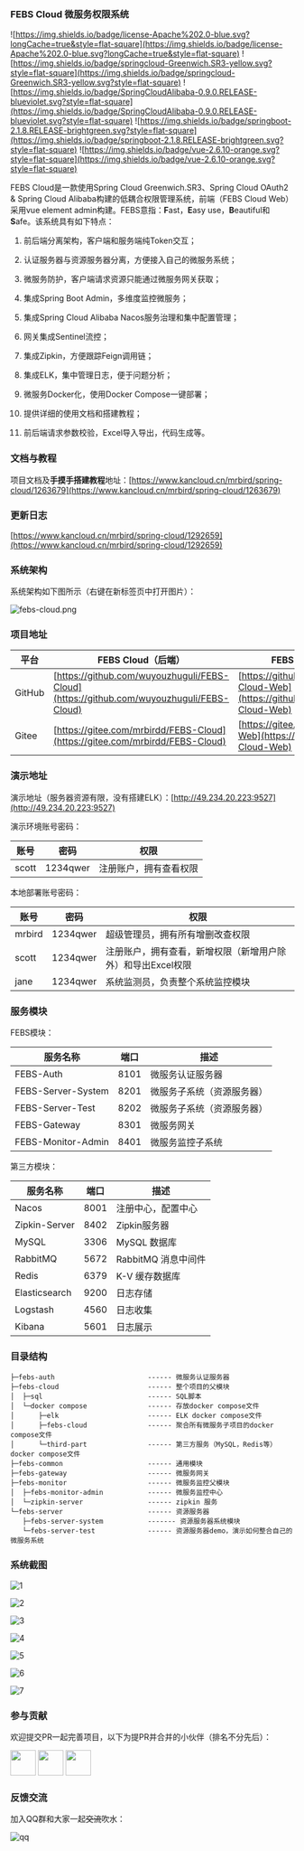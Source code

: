 ### FEBS Cloud 微服务权限系统
![https://img.shields.io/badge/license-Apache%202.0-blue.svg?longCache=true&style=flat-square](https://img.shields.io/badge/license-Apache%202.0-blue.svg?longCache=true&style=flat-square)
![https://img.shields.io/badge/springcloud-Greenwich.SR3-yellow.svg?style=flat-square](https://img.shields.io/badge/springcloud-Greenwich.SR3-yellow.svg?style=flat-square)
![https://img.shields.io/badge/SpringCloudAlibaba-0.9.0.RELEASE-blueviolet.svg?style=flat-square](https://img.shields.io/badge/SpringCloudAlibaba-0.9.0.RELEASE-blueviolet.svg?style=flat-square)
![https://img.shields.io/badge/springboot-2.1.8.RELEASE-brightgreen.svg?style=flat-square](https://img.shields.io/badge/springboot-2.1.8.RELEASE-brightgreen.svg?style=flat-square)
![https://img.shields.io/badge/vue-2.6.10-orange.svg?style=flat-square](https://img.shields.io/badge/vue-2.6.10-orange.svg?style=flat-square)

FEBS Cloud是一款使用Spring Cloud Greenwich.SR3、Spring Cloud OAuth2 & Spring Cloud Alibaba构建的低耦合权限管理系统，前端（FEBS Cloud Web）采用vue element admin构建。FEBS意指：**F**ast，**E**asy use，**B**eautiful和**S**afe。该系统具有如下特点：

1. 前后端分离架构，客户端和服务端纯Token交互；
 
2. 认证服务器与资源服务器分离，方便接入自己的微服务系统；

3. 微服务防护，客户端请求资源只能通过微服务网关获取；

4. 集成Spring Boot Admin，多维度监控微服务；

5. 集成Spring Cloud Alibaba Nacos服务治理和集中配置管理；

6. 网关集成Sentinel流控；

7. 集成Zipkin，方便跟踪Feign调用链；

8. 集成ELK，集中管理日志，便于问题分析；

9. 微服务Docker化，使用Docker Compose一键部署；

10. 提供详细的使用文档和搭建教程；

11. 前后端请求参数校验，Excel导入导出，代码生成等。

### 文档与教程

项目文档及**手摸手搭建教程**地址：[https://www.kancloud.cn/mrbird/spring-cloud/1263679](https://www.kancloud.cn/mrbird/spring-cloud/1263679)

### 更新日志

[https://www.kancloud.cn/mrbird/spring-cloud/1292659](https://www.kancloud.cn/mrbird/spring-cloud/1292659)

### 系统架构

系统架构如下图所示（右键在新标签页中打开图片）：

![febs-cloud.png](images/febs-cloud.png)

### 项目地址

 平台  | FEBS Cloud（后端）|FEBS Cloud Web（前端）
---|---|---
GitHub | [https://github.com/wuyouzhuguli/FEBS-Cloud](https://github.com/wuyouzhuguli/FEBS-Cloud)|[https://github.com/wuyouzhuguli/FEBS-Cloud-Web](https://github.com/wuyouzhuguli/FEBS-Cloud-Web)
Gitee  | [https://gitee.com/mrbirdd/FEBS-Cloud](https://gitee.com/mrbirdd/FEBS-Cloud)|[https://gitee.com/mrbirdd/FEBS-Cloud-Web](https://gitee.com/mrbirdd/FEBS-Cloud-Web)

### 演示地址

演示地址（服务器资源有限，没有搭建ELK）：[http://49.234.20.223:9527](http://49.234.20.223:9527)

演示环境账号密码：

账号 | 密码| 权限
---|---|---
scott | 1234qwer | 注册账户，拥有查看权限

本地部署账号密码：

账号 | 密码| 权限
---|---|---
mrbird | 1234qwer |超级管理员，拥有所有增删改查权限
scott | 1234qwer | 注册账户，拥有查看，新增权限（新增用户除外）和导出Excel权限
jane | 1234qwer |系统监测员，负责整个系统监控模块

### 服务模块

FEBS模块：

服务名称 | 端口 | 描述
---|---|---
FEBS-Auth| 8101| 微服务认证服务器 
FEBS-Server-System| 8201 | 微服务子系统（资源服务器）
FEBS-Server-Test|8202 | 微服务子系统（资源服务器）
FEBS-Gateway|8301|微服务网关
FEBS-Monitor-Admin|8401|微服务监控子系统

第三方模块：

服务名称 | 端口 | 描述
---|---|---
Nacos| 8001 |注册中心，配置中心 
Zipkin-Server|8402|Zipkin服务器
MySQL| 3306 |MySQL 数据库 
RabbitMQ|5672|RabbitMQ 消息中间件 
Redis| 6379 | K-V 缓存数据库 
Elasticsearch|9200 | 日志存储
Logstash|4560|日志收集
Kibana|5601|日志展示

### 目录结构
```
├─febs-auth                       ------ 微服务认证服务器
├─febs-cloud                      ------ 整个项目的父模块
│  ├─sql                          ------ SQL脚本
│  └─docker compose               ------ 存放docker compose文件
│      ├─elk                      ------ ELK docker compose文件
│      ├─febs-cloud               ------ 聚合所有微服务子项目的docker compose文件
│      └─third-part               ------ 第三方服务（MySQL，Redis等）docker compose文件
├─febs-common                     ------ 通用模块
├─febs-gateway                    ------ 微服务网关
├─febs-monitor                    ------ 微服务监控父模块
│  ├─febs-monitor-admin           ------ 微服务监控中心
│  └─zipkin-server                ------ zipkin 服务
└─febs-server                     ------ 资源服务器
   ├─febs-server-system           ------- 资源服务器系统模块
   └─febs-server-test             ------ 资源服务器demo，演示如何整合自己的微服务系统
```
### 系统截图

![1](images/1.png)

![2](images/2.png)

![3](images/3.png)

![4](images/4.png)

![5](images/5.png)

![6](images/6.png)

![7](images/7.png)

### 参与贡献
欢迎提交PR一起完善项目，以下为提PR并合并的小伙伴（排名不分先后）：

<a href="https://github.com/yuuki80code">
    <img src="https://avatars1.githubusercontent.com/u/17798853?s=400&v=4" width="45px"></a>
<a href="https://github.com/sonake">
    <img src="https://avatars3.githubusercontent.com/u/46209482?s=400&v=4" width="45px"></a>
<a href="https://github.com/mgzu">
    <img src="https://avatars1.githubusercontent.com/u/29629221?s=400&v=4" width="45px"></a>

### 反馈交流

加入QQ群和大家一起~~交流~~吹水：

![qq](images/QQ.jpg)